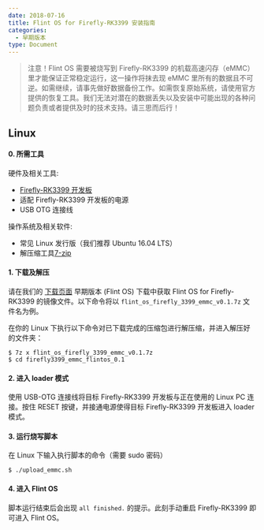 ```yaml
---
date: 2018-07-16
title: Flint OS for Firefly-RK3399 安装指南
categories:
  - 早期版本
type: Document
---
```

> 注意！Flint OS 需要被烧写到 Firefly-RK3399 的机载高速闪存（eMMC）里才能保证正常稳定运行，这一操作将抹去现 eMMC 里所有的数据且不可逆。如需继续，请事先做好数据备份工作。如需恢复原始系统，请使用官方提供的恢复工具。我们无法对潜在的数据丢失以及安装中可能出现的各种问题负责或者提供及时的技术支持。请三思而后行！

## Linux

#### 0. 所需工具
  
硬件及相关工具:
* [Firefly-RK3399 开发板](http://www.t-firefly.com/product/rk3399.html)
* 适配 Firefly-RK3399 开发板的电源
* USB OTG 连接线
	
操作系统及相关软件:
* 常见 Linux 发行版（我们推荐 Ubuntu 16.04 LTS）
* 解压缩工具[7-zip](http://www.7-zip.org/)
	
#### 1. 下载及解压

请在我们的 [下载页面](https://fydeos.com/download/) 早期版本 (Flint OS) 下载中获取 Flint OS for Firefly-RK3399 的镜像文件。以下命令将以 `flint_os_firefly_3399_emmc_v0.1.7z` 文件名为例。

在你的 Linux 下执行以下命令对已下载完成的压缩包进行解压缩，并进入解压好的文件夹：

```
$ 7z x flint_os_firefly_3399_emmc_v0.1.7z
$ cd firefly3399_emmc_flintos_0.1
```

#### 2. 进入 loader 模式

使用 USB-OTG 连接线将目标 Firefly-RK3399 开发板与正在使用的 Linux PC 连接。按住 RESET 按键，并接通电源使得目标 Firefly-RK3399 开发板进入 loader 模式。

#### 3. 运行烧写脚本

在 Linux 下输入执行脚本的命令（需要 sudo 密码）

```
$ ./upload_emmc.sh
```

#### 4. 进入 Flint OS

脚本运行结束后会出现 `all finished.` 的提示。此刻手动重启 Firefly-RK3399 即可进入 Flint OS。
